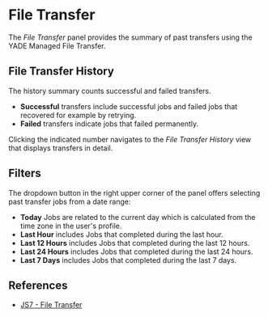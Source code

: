# File Transfer

The *File Transfer* panel provides the summary of past transfers using the YADE Managed File Transfer.

## File Transfer History

The history summary counts successful and failed transfers.

- **Successful** transfers include successful jobs and failed jobs that recovered for example by retrying.
- **Failed** transfers indicate jobs that failed permanently.

Clicking the indicated number navigates to the *File Transfer History* view that displays transfers in detail.

## Filters

The dropdown button in the right upper corner of the panel offers selecting past transfer jobs from a date range:

- **Today** Jobs are related to the current day which is calculated from the time zone in the user's profile.
- **Last Hour** includes Jobs that completed during the last hour.
- **Last 12 Hours** includes Jobs that completed during the last 12 hours.
- **Last 24 Hours** includes Jobs that completed during the last 24 hours.
- **Last 7 Days** includes Jobs that completed during the last 7 days.

## References

- [JS7 - File Transfer](https://kb.sos-berlin.com/display/JS7/JS7+-+File+Transfer)
